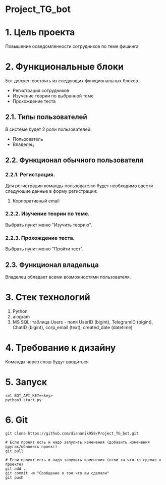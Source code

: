 # Project_TG_bot

# 1. Цель проекта

Повышение осведомленности сотрудников по теме фишинга

# 2. Функциональные блоки

Бот должен состоять из следующих функциональных блоков.
- Регистрация сотрудников
- Изучение теории по выбранной теме
- Прохождение теста

## 2.1. Типы пользователей

В системе будет 2 роли пользователей:
- Пользователь
- Владелец

## 2.2. Функционал обычного пользователя

### 2.2.1. Регистрация.

Для регистрации команды пользователю будет необходимо ввести следующие данные в форму регистрации:
1. Корпоративный email

### 2.2.2. Изучение теории по теме.

Выбрать пункт меню "Изучить теорию".

### 2.2.3. Прохождение теста.

Выбрать пункт меню "Пройти тест".

## 2.3. Функционал владельца

Владелец обладает всеми возможностями пользователя.

# 3. Стек технологий

1. Python
2. aiogram
3. MS SQL: таблица Users - поля UserID (bigint), TelegramID (bigint), ChatID (bigint), corp_email (text), created_date (datetime)

# 4. Требование к дизайну

Команды через слэш будут вводиться

# 5. Запуск

```
set BOT_API_KEY=<key>
python3 start.py
```

# 6. Git
```# Если проекта нет
git clone https://github.com/diananik958/Project_TG_bot.git

# Если проект есть и надо запулить изменения (добавить изменения других/обновить проект)
git pull

# Если проект есть и надо запушить изменения (если ты что-то сделал в проекте)
git add .
git commit -m "Сообщение о том что вы сделали"
git push


```
